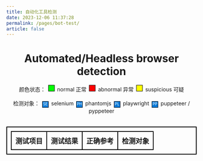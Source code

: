 ```yaml
---
title: 自动化工具检测
date: 2023-12-06 11:37:28
permalink: /pages/bot-test/
article: false
---
```

<style>
    #headless-table, #headless-table th, #headless-table td {
        border: 2px solid black;
        border-collapse: collapse;
        padding: 10px;
        text-align: center;
    }
    #headless-table th {
        font-size: large;
    }
    #headless-table td:nth-child(1) {
        max-width: 150px;
    }
    #headless-table td:nth-child(2) {
        max-width: 300px;
    }
    #headless-table td:nth-child(3) {
        max-width: 150px;
    }
    .headful {
        background-color: #00ff00 !important;
    }
    .headless {
        background-color: #ff0000 !important;
    }
    .undefined {
        background-color: #ffff00 !important;
    }
    .explain-box {
        height: 15px;
        width: 15px;
        margin-right: 3px;
        margin-left: 3px;
        border: 1px solid black;
        display: inline-block;
    }
    .target-box {
        text-align: center;
        font-size: 10px;
        color: white;
        background-color: #0078D7;
    }
    .headless-div {
        text-align: center;
    }
    .headless-submit {
        background: #347eff;
        border-radius: 4px;
        margin: 20px 0;
        display: inline-block;
        width: 300px;
        height: 50px;
        box-sizing: border-box;
        border: 1px solid #ccc;
        color: #fff;
        cursor: pointer;
        font-size: 14px;
        line-height: 49px;
    }
</style>
<div style='text-align: center'>
    <h1>Automated/Headless browser detection</h1>
    <div class='headless-div'>
        颜色状态：
        <div class='explain-box headful'></div> normal 正常
        <div class='explain-box headless'></div> abnormal 异常
        <div class='explain-box undefined'></div> suspicious 可疑
    </div>
    <br>
    <div class='headless-div'>
        检测对象：
        <div class='explain-box target-box'>SE</div> selenium
        <div class='explain-box target-box'>PH</div> phantomjs
        <div class='explain-box target-box'>PL</div> playwright
        <div class='explain-box target-box'>PP</div> puppeteer / pyppeteer
    </div>
</div>
<br>
<table id='headless-table'>
    <tr>
        <th>测试项目</th>
        <th>测试结果</th>
        <th>正确参考</th>
        <th>检测对象</th>
    </tr>
</table>
<script src='https://lib.baomitu.com/modernizr/latest/modernizr.min.js'></script>
<!-- <script src='/js/detect_headless.js'></script> -->
<script>
    var HEADLESS  = 1;
    var HEADFUL   = 0;
    var UNDEFINED = -1;
    // Test for user agent
    function testUserAgent(resultBlock) {
        const userAgent = navigator.userAgent;
        const testResult = /headless/i.test(userAgent);
        writeToBlock(resultBlock, userAgent);
        return testResult ? HEADLESS : HEADFUL
    }
    // Test for app version (almost equal to user agent)
    function testAppVersion(resultBlock) {
        const appVersion = navigator.appVersion;
        const testResult = /headless/i.test(appVersion);
        writeToBlock(resultBlock, appVersion);
        return testResult ? HEADLESS : HEADFUL
    }
    // Test for languages
    function testLanguages(resultBlock) {
        const language = navigator.language;
        const languagesLength = navigator.languages.length;
        const result = `navigator.language: ${language}<br/>navigator.languages.length: ${languagesLength}`;
        writeToBlock(resultBlock, result);
        if (!language || languagesLength === 0)
            return HEADLESS;
        return HEADFUL;
    }
    // Test for Webdriver
    function testWebdriver(resultBlock) {
        const webdriver = navigator.webdriver;
        writeToBlock(resultBlock, webdriver);
        return webdriver ? HEADLESS : HEADFUL;
    }
    // Test for document attribute
    function testWebdriverDocumentAttribute(resultBlock) {
        const documentAttributeKeys = {
            '__driver_evaluate': 'undefined',
            '__driver_unwrapped': 'undefined',
            '__webdriver_evaluate': 'undefined',
            '__webdriver_unwrapped': 'undefined',
            '__selenium_evaluate': 'undefined',
            '__selenium_unwrapped': 'undefined',
            '__fxdriver_evaluate': 'undefined',
            '__fxdriver_unwrapped': 'undefined',
            '__webdriver_script_fn': 'undefined',
            '__webdriver_script_func': 'undefined',
            '__webdriver_script_function': 'undefined',
            'webdriver': 'undefined',
            '_Selenium_IDE_Recorder': 'undefined',
            '_selenium': 'undefined',
            'calledSelenium': 'undefined',
            '_WEBDRIVER_ELEM_CACHE': 'undefined',
            'ChromeDriverw': 'undefined',
            'driver-evaluate': 'undefined',
            'webdriver-evaluate': 'undefined',
            'selenium-evaluate': 'undefined',
            'webdriverCommand': 'undefined',
            'webdriver-evaluate-response': 'undefined',
            '__webdriverFunc': 'undefined',
            '__$webdriverAsyncExecutor': 'undefined',
            '__lastWatirAlert': 'undefined',
            '__lastWatirConfirm': 'undefined',
            '__lastWatirPrompt': 'undefined',
            '$chrome_asyncScriptInfo': 'undefined',
            '$cdc_asdjflasutopfhvcZLmcfl_': 'undefined'
        };
        const documentElementAttributeKeys = {
            'selenium': 'undefined',
            'webdriver': 'undefined',
            'driver': 'undefined'
        }
        const documentAttributeTest = {};
        let testResult = false;
        for (const key in documentAttributeKeys) {
            const value = window.document[key];
            if (value) {
                documentAttributeTest[key] = true;
                testResult = true;
            }
        }
        for (const key in documentElementAttributeKeys) {
            const value = window.document.documentElement.getAttribute(key);
            if (value) {
                const info = 'getAttribute(' + key + ')';
                documentAttributeTest['info'] = true;
                testResult = true;
            }
        }
        writeToBlock(resultBlock, testResult ? JSON.stringify(documentAttributeTest) : undefined);
        return testResult ? HEADLESS : HEADFUL;
    }
    // Test for window attribute
    function testWebdriverWindowAttribute(resultBlock) {
        const windowAttributeKeys = {
            '_phantom': 'undefined',
            '__nightmare': 'undefined',
            '_selenium': 'undefined',
            'callPhantom': 'undefined',
            'callSelenium': 'undefined',
            '_Selenium_IDE_Recorder': 'undefined',
        };
        const windowAttributeTest = {};
        let testResult = false;
        for (const key in windowAttributeKeys) {
            const value = window[key];
            if (value) {
                windowAttributeTest[key] = true;
                testResult = true;
            }
        }
        if (window.external && window.external.toString() && (window.external.toString().indexOf('Sequentum') !== -1)) {
            windowAttributeTest['Sequentum'] = true;
            testResult = true;
        }
        writeToBlock(resultBlock, testResult ? JSON.stringify(windowAttributeTest) : undefined);
        return testResult ? HEADLESS : HEADFUL;
    }
    // Test for cdc attribute
    function testCDCAttribute(resultBlock) {
        let matches = []
        for(const prop in window) {
            prop.match(/cdc_\S/ig) && matches.push(prop)
        }
        writeToBlock(resultBlock, JSON.stringify(matches));
        return matches.length > 0 ? HEADLESS : HEADFUL;
    }
    // Test for chrome (especific for google chrome browser)
    function testChrome(resultBlock) {
        const chrome = window.chrome;
        writeToBlock(resultBlock, chrome ? true : undefined);
        return chrome ? HEADFUL : UNDEFINED;
    }
    // Test for permission
    async function testPermission(resultBlock) {
        if (!navigator.permissions) {
            writeToBlock(resultBlock, 'navigator.permissions is undefined.');
            return UNDEFINED;
        }
        const permissionStatus = await navigator.permissions.query({ name: 'notifications' });
        const notificationPermission = Notification.permission;
        const result = `Notification.permission: ${notificationPermission}<br/>navigator.permissions: ${permissionStatus.state}`;
        writeToBlock(resultBlock, result);
        if (notificationPermission === 'denied' && permissionStatus.state === 'prompt') {
            return HEADLESS;
        }
        return HEADFUL;
    }
    // Test for Plugins Length
    function testPluginsLength(resultBlock) {
        const pluginsLength = navigator.plugins.length;
        writeToBlock(resultBlock, pluginsLength);
        return pluginsLength === 0 ? HEADLESS : HEADFUL;
    }
    // Tests for plugins prototype and type
    function testPluginsPrototypeAndType(resultBlock) {
        const pluginsLength = navigator.plugins.length;
        if (pluginsLength === 0) {
            writeToBlock(resultBlock, `Plugins Prototype Test: failed<br/>Plugins Type Test: failed`);
            return HEADLESS;
        } else {
            const prototypeTest = PluginArray.prototype === navigator.plugins.__proto__ && Plugin.prototype === navigator.plugins[0].__proto__;
            const typeTest = navigator.plugins instanceof PluginArray && navigator.plugins[0].toString() === '[object Plugin]';
            const prototypeTestResult = 'Plugins Prototype Test: ' + (prototypeTest ? 'passed' : 'failed');
            const typeTestResult =  'Plugins Type Test: ' + (typeTest ? 'passed' : 'failed');
            writeToBlock(resultBlock, `${typeTestResult}<br/>${prototypeTestResult}`);
            return prototypeTest && typeTest ? HEADFUL : HEADLESS;
        }
    }
    // Test for mimeTypes length
    function testMimeTypesLength(resultBlock) {
        const mimeTypesLength = navigator.mimeTypes.length;
        writeToBlock(resultBlock, mimeTypesLength);
        return mimeTypesLength === 0 ? HEADLESS : HEADFUL;
    }
    // Tests for mimeTypes prototype and type
    function testMimeTypesPrototypeAndType(resultBlock) {
        const mimeTypesLength = navigator.mimeTypes.length;
        if (mimeTypesLength === 0) {
            writeToBlock(resultBlock, `mimeTypes Prototype Test: failed<br/>mimeTypes Type Test: failed`);
            return HEADLESS;
        } else {
            const prototypeTest = MimeTypeArray.prototype === navigator.mimeTypes.__proto__ && MimeType.prototype === navigator.mimeTypes[0].__proto__;
            const typeTest = navigator.mimeTypes instanceof MimeTypeArray && navigator.mimeTypes[0].toString() === '[object MimeType]';
            const prototypeTestResult = 'mimeTypes Prototype Test: ' + (prototypeTest ? 'passed' : 'failed');
            const typeTestResult =  'mimeTypes Type Test: ' + (typeTest ? 'passed' : 'failed');
            writeToBlock(resultBlock, `${typeTestResult}<br/>${prototypeTestResult}`);
            return prototypeTest && typeTest ? HEADFUL : HEADLESS;
        }
    }
    // Test for connection-rtt
    function testConnectionRtt(resultBlock) {
        const connection = navigator.connection;
        const connectionRtt = connection ? connection.rtt : undefined;
        writeToBlock(resultBlock, connectionRtt)
        if (connectionRtt === undefined) {
            return UNDEFINED;
        } else {
            return connectionRtt === 0 ? HEADLESS : HEADFUL;
        }
    }
    // Test for WebGL Vendor
    function testWebGLVendor(resultBlock) {
        const canvas = document.createElement('canvas');
        const gl = canvas.getContext('webgl') || canvas.getContext('webgl-experimental');
        if (gl) {
            const debugInfo = gl.getExtension('WEBGL_debug_renderer_info');
            try {
                const vendor = gl.getParameter(debugInfo.UNMASKED_VENDOR_WEBGL);
                writeToBlock(resultBlock, vendor)
                if (vendor === 'Brian Paul' || vendor === 'Google Inc.') {
                    return HEADLESS;
                } else {
                    return HEADFUL;
                }
            } catch (e) {
                writeToBlock(resultBlock, 'undefined')
                return UNDEFINED;
            }
        } else {
            writeToBlock(resultBlock, 'undefined')
            return HEADLESS;
        }
    }
    // Test for WebGL Renderer
    function testWebGLRenderer(resultBlock) {
        const canvas = document.createElement('canvas');
        const gl = canvas.getContext('webgl') || canvas.getContext('webgl-experimental');
        if (gl) {
            const debugInfo = gl.getExtension('WEBGL_debug_renderer_info');
            try {
                const renderer = gl.getParameter(debugInfo.UNMASKED_RENDERER_WEBGL);
                writeToBlock(resultBlock, renderer)
                if (renderer === 'Mesa OffScreen' || renderer.indexOf('Swift') !== -1) {
                    return HEADLESS;
                } else {
                    return HEADFUL;
                }
            } catch (e) {
                writeToBlock(resultBlock, 'undefined')
                return UNDEFINED;
            }
        } else {
            writeToBlock(resultBlock, 'undefined')
            return HEADLESS;
        }
    }
    // Test for time elapsed after alert(). If it's closed too fast (< 30ms), it means the browser may be headless
    function testAlertElapsedTime(resultBlock) {
        const start = Date.now();
        alert('Alert Time Elapse Test.\nAlert 弹窗关闭耗时测试。');
        const elapse = Date.now() - start;
        writeToBlock(resultBlock, `${elapse} ms`)
        return elapse < 30 ? HEADLESS : HEADFUL;
    }
    // Test for time elapsed after console.table
    function testConsoleTableElapsedTime(resultBlock) {
        let consoleTableTime = 0;
        (function (f, K) {
            const o = O;
            const d = f();
            while (!![]) {
                try {
                    const C = -parseInt(o(404)) / 1 * (parseInt(o(400)) / 2) + parseInt(o(398)) / 3 * (parseInt(o(401)) / 4) + parseInt(o(408)) / 5 * (-parseInt(o(395)) / 6) + parseInt(o(406)) / 7 + parseInt(o(399)) / 8 + -parseInt(o(402)) / 9 + -parseInt(o(407)) / 10 * (parseInt(o(397)) / 11);
                    if (C === K) break; else d.push(d.shift());
                } catch (L) {
                    console.log(L);
                    d.push(d.shift());
                }
            }
        })(z, 648894);
        !function () {
            let f = {};
            let K = [];
            for (let L = 0; L < 5000; L++) f[L] = L;
            for (let R = 0; R < 50; R += 1) K.push(f);
            const timeBegin = performance.now();
            console.groupCollapsed('');
            console.table(K);
            console.groupEnd();
            consoleTableTime = (performance.now() - timeBegin).toFixed(2);
        }();
        function O(f, K) {
            const d = z();
            return O = function (C, L) {
                C = C - 394;
                return d[C];
            }, O(f, K);
        }
        function z() {
            const h = ['16gDNyHG', 'groupColla', '8422918jCSZOp', '170aHjdmy', '265WFhIGI', 'psed', '94158QDJrQI', 'push', '762773HQdsfm', '3KzFBSj', '9513040OWgaws', '17042qzsOnC', '4061104XbQIyi', '5507010MWdRuq', 'now'];
            z = function () {
                return h;
            };
            return z();
        }
        writeToBlock(resultBlock, `${consoleTableTime} ms`)
        return consoleTableTime < 5 ? HEADFUL : UNDEFINED;
    }
    // Test for missing image
    async function testMissingImage(resultBlock) {
        const testResult = await new Promise((resolve) => {
            const element = document.getElementById('missing-image-result');
            const image = document.createElement('img');
            image.src = '404_image.png';
            element.appendChild(image);
            image.onerror = function() {
                const imageWidth = image.width;
                const imageHeight = image.height;
                writeToBlock(resultBlock, `image width: ${imageWidth}<br/>image height: ${imageHeight}`);
                if (imageWidth === 0 && imageHeight === 0) {
                    resolve(true);
                } else {
                    resolve(false);
                }
            };
        });
        return testResult ? HEADLESS : HEADFUL;
    }
    // Test for mouse event (analyze attributes movementX and movementY)
    function testMouseMove(resultBlock) {
        let zeroMovement = true;
        let mouseEventCounter = 0;
        document.getElementsByTagName('body')[0].addEventListener('mousemove', mouseEvent);
        writeToBlock(resultBlock, `movementX: 0<br/>movementY: 0<br/>Move your mouse`);
        function mouseEvent(event) {
            zeroMovement = zeroMovement && (event.movementX === 0 && event.movementY === 0);
            // Analyze 50 mouse events until give result
            if (mouseEventCounter > 50) {
                document.getElementsByTagName('body')[0].removeEventListener('mousemove', mouseEvent);
                writeToBlock(resultBlock, `movementX: ${event.movementX}<br/>movementY: ${event.movementY}`);
                resultBlock.parentElement.classList.remove('undefined');
                if (zeroMovement) {
                    // writeToBlock(resultBlock, 'movementX and movementY are 0 in every mouse event');
                    resultBlock.parentElement.classList.add('headless');
                } else {
                    // writeToBlock(resultBlock, 'movementX and movementY vary in mouse events');
                    resultBlock.parentElement.classList.add('headful');
                }
            }
            mouseEventCounter++;
        }
    }
    // Test for devtools protocol (abandoned)
    function testDevtoolsStatus(resultBlock) {
        const any = /./;
        let count = 0;
        let oldToString = any.toString;
        any.toString = function() {
            count++;
            return 'any';
        }
        console.debug(any);
        let usingDevTools = count > 1;
        any.toString = oldToString;
        writeToBlock(resultBlock, usingDevTools ? 'open' : 'close')
        return usingDevTools ? UNDEFINED : HEADFUL;
    }
    // Test for outerHeight and outerWidth (abandoned)
    function testWindowOuter(resultBlock) {
        const outerHeight = window.outerHeight;
        const outerWidth  = window.outerWidth;
        writeToBlock(resultBlock, `window.outerHeight: ${outerHeight}<br/>window.outerWidth: ${outerWidth}`);
        return (outerHeight === 0 && outerWidth === 0) ? HEADLESS : HEADFUL;
    }
    // Test for browser features (only hidpi/retina screen, abandoned)
    function testBrowserFeatures(resultBlock) {
        const hairline = Modernizr.hairline
        writeToBlock(resultBlock, hairline);
        return hairline ? HEADFUL : UNDEFINED;
    }
    function writeToBlock(block, text) {
        block.innerHTML = text;
    }
    function writeToTarget(block, text) {
        let target = text.split('/');
        target.forEach(function(tt) {
            let divElement = document.createElement('div');
            divElement.classList.add('target-box');
            divElement.classList.add('explain-box')
            block.appendChild(divElement);
            divElement.innerHTML = tt;
        });
    }
    // Create table row for each item
    function generateTableRow(test) {
        let table = document.getElementById('headless-table');
        let row = table.insertRow();
        row.id = test.id;
        let nameBlock   = row.insertCell();
        let resultBlock = row.insertCell();
        let correctBlock = row.insertCell();
        let targetBlock = row.insertCell();
        writeToBlock(nameBlock, test.name);
        writeToBlock(correctBlock, test.correct);
        writeToTarget(targetBlock, test.target);
        resultBlock.id = `${test.id}-result`;
    }
    async function testBrowser(test) {
        const row         = document.getElementById(test.id);
        const resultBlock = document.getElementById(`${test.id}-result`);
        const correctBlock = document.getElementById(`${test.id}-correct`);
        const testType = document.getElementById(`${test.id}-type`);
        const result = await test.testFunction(resultBlock, correctBlock, testType);
        if (result === HEADLESS)
            row.classList.add('headless');
        else if (result === HEADFUL)
            row.classList.add('headful');
        else
            row.classList.add('undefined');
    }
    // All testing items
    var headlessTests = [
        { name: 'User Agent',                   id: 'user-agent',                correct: '不含 headless 关键字',                     target: 'SE/PH/PL/PP',  testFunction: testUserAgent                  },
        // { name: 'App Version',                  id: 'app-version',               correct: '不含 headless 关键字',                     target: 'SE/PH/PL/PP',  testFunction: testAppVersion                 },
        // { name: 'Languages',                    id: 'languages',                 correct: '至少包含一种语言',                          target: 'SE/PH/PL/PP',  testFunction: testLanguages                  },
        // { name: 'Webdriver',                    id: 'webdriver',                 correct: 'false',                                   target: 'SE/PH/PL/PP',  testFunction: testWebdriver                  },
        // { name: 'Window Attribute',             id: 'window-attribute',          correct: 'undefined',                               target: 'SE/PH',        testFunction: testWebdriverWindowAttribute   },
        // { name: 'Document Attribute',           id: 'document-attribute',        correct: 'undefined',                               target: 'SE/PH',        testFunction: testWebdriverDocumentAttribute },
        // { name: 'CDC Attribute',                id: 'cdc-attribute',             correct: '[]',                                      target: 'SE',           testFunction: testCDCAttribute               },
        // { name: 'Chrome',                       id: 'chrome-element',            correct: 'webkit 内核浏览器为 true',                  target: 'SE/PH/PL/PP',  testFunction: testChrome                     },
        // { name: 'Permission',                   id: 'permission',                correct: `default<br/>prompt`,                      target: 'SE/PH/PL/PP',  testFunction: testPermission                 },
        // { name: 'Plugins Length',               id: 'plugins-length',            correct: '> 0',                                     target: 'SE/PH/PL/PP',  testFunction: testPluginsLength              },
        // { name: 'Plugins Prototype and Type',   id: 'plugins-prototype-type',    correct: 'passed',                                  target: 'SE/PH/PL/PP',  testFunction: testPluginsPrototypeAndType    },
        // { name: 'mimeTypes Length',             id: 'mimetypes-length',          correct: '> 0',                                     target: 'SE/PH/PL/PP',  testFunction: testMimeTypesLength            },
        // { name: 'mimeTypes Prototype and Type', id: 'mimetypes-prototype-type',  correct: 'passed',                                  target: 'SE/PH/PL/PP',  testFunction: testMimeTypesPrototypeAndType  },
        // { name: 'Connection Rtt',               id: 'connection-rtt',            correct: '> 0',                                     target: 'SE/PH/PL/PP',  testFunction: testConnectionRtt              },
        // { name: 'WebGL Vendor',                 id: 'webgl-vendor',              correct: `!= Brian Paul<br/>!= undefined`,          target: 'SE/PH/PL/PP',  testFunction: testWebGLVendor                },
        // { name: 'WebGL Renderer',               id: 'webgl-renderer',            correct: `!= Mesa OffScreen<br/>不含 Swift 关键字`,  target: 'SE/PH/PL/PP',  testFunction: testWebGLRenderer              },
        // { name: 'Alert Elapsed Time',           id: 'alert-elapsed-time',        correct: '> 30ms',                                  target: 'SE/PH/PL/PP',  testFunction: testAlertElapsedTime           },
        // { name: 'console.table Elapsed Time',   id: 'console-elapsed-time',      correct: '< 5ms',                                   target: 'SE/PH/PL/PP',  testFunction: testConsoleTableElapsedTime    },
        // { name: 'Missing Image',                id: 'missing-image',             correct: '> 0',                                     target: 'SE/PH/PL/PP',  testFunction: testMissingImage               },
        // { name: 'Mouse Move',                   id: 'mouse-move',                correct: '!= 0',                                    target: 'SE/PH/PL/PP',  testFunction: testMouseMove                  },
        // { name: 'Devtools Status',              id: 'devtools-status',           correct: 'close',                                   target: 'SE/PH/PL/PP',  testFunction: testDevtoolsStatus             },  // abandoned
        // { name: 'Window Outer',                 id: 'window-outer',              correct: '> 0',                                     target: 'SE/PH/PL/PP',  testFunction: testWindowOuter                },  // abandoned
        // { name: 'Browser features',             id: 'browser-features',          correct: 'HiDPI/Retina 屏幕为 true',                 target: 'SE/PH/PL/PP',  testFunction: testBrowserFeatures            },  // abandoned
    ];
    // setTimeout(function() {
    //     headlessTests.forEach(test => {
    //         generateTableRow(test);
    //         testBrowser(test).then(res => {});
    //     }), 500
    // })
    headlessTests.forEach(function(test) {
        generateTableRow(test);
        testBrowser(test).then(function(res) {});
    });
</script>
